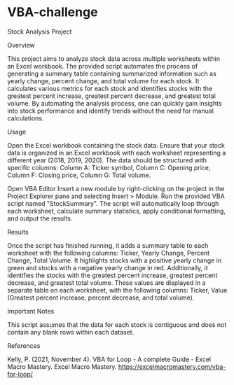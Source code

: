 # VBA-challenge

Stock Analysis Project


Overview

This project aims to analyze stock data across multiple worksheets within an Excel workbook. The provided script automates the process of generating a summary table containing summarized information such as yearly change, percent change, and total volume for each stock. It calculates various metrics for each stock and identifies stocks with the greatest percent increase, greatest percent decrease, and greatest total volume. By automating the analysis process, one can quickly gain insights into stock performance and identify trends without the need for manual calculations.



Usage

Open the Excel workbook containing the stock data. Ensure that your stock data is organized in an Excel workbook with each worksheet representing a different year (2018, 2019, 2020). The data should be structured with specific columns:
Column A: Ticker symbol,
Column C: Opening price,
Column F: Closing price,
Column G: Total volume.

Open VBA Editor
Insert a new module by right-clicking on the project in the Project Explorer pane and selecting Insert > Module.
Run the provided VBA script named "StockSummary". The script will automatically loop through each worksheet, calculate summary statistics, apply conditional formatting, and output the results.



Results

Once the script has finished running, it adds a summary table to each worksheet with the following columns:
Ticker,
Yearly Change,
Percent Change,
Total Volume.
It highlights stocks with a positive yearly change in green and stocks with a negative yearly change in red.
Additionally, it identifies the stocks with the greatest percent increase, greatest percent decrease, and greatest total volume. These values are displayed in a separate table on each worksheet, with the following columns:
Ticker,
Value (Greatest percent increase, percent decrease, and total volume).



Important Notes

This script assumes that the data for each stock is contiguous and does not contain any blank rows within each dataset.



References

Kelly, P. (2021, November 4). VBA for Loop - A complete Guide - Excel Macro Mastery. Excel Macro Mastery. https://excelmacromastery.com/vba-for-loop/
